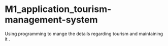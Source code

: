# M1_application_tourism-management-system
Using programming to mange the details regarding tourism and maintaining it . 
